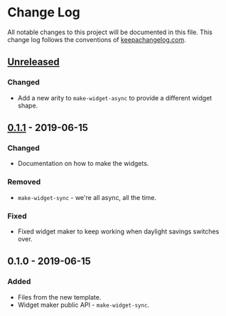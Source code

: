 # Change Log
All notable changes to this project will be documented in this file. This change log follows the conventions of [keepachangelog.com](http://keepachangelog.com/).

## [Unreleased]
### Changed
- Add a new arity to `make-widget-async` to provide a different widget shape.

## [0.1.1] - 2019-06-15
### Changed
- Documentation on how to make the widgets.

### Removed
- `make-widget-sync` - we're all async, all the time.

### Fixed
- Fixed widget maker to keep working when daylight savings switches over.

## 0.1.0 - 2019-06-15
### Added
- Files from the new template.
- Widget maker public API - `make-widget-sync`.

[Unreleased]: https://github.com/your-name/concrete-crm/compare/0.1.1...HEAD
[0.1.1]: https://github.com/your-name/concrete-crm/compare/0.1.0...0.1.1

